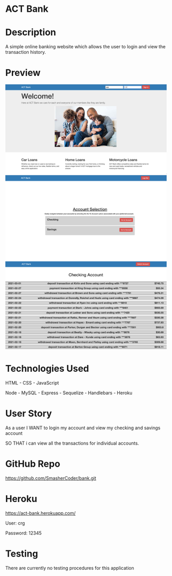 # ACT Bank

# Description

A simple online banking website which allows the user to login and view the transaction history.

# Preview

![View](./public/images/Homepage.png)
![View](./public/images/Acctselection.png)
![View](./public/images/Transactions.png)


# Technologies Used

  HTML - CSS - JavaScript 
 
 Node - MySQL - Express - Sequelize - Handlebars - Heroku

 
 # User Story

 As a user 
 I WANT to login my account and view my checking and savings account
 
 SO THAT i can view all the transactions for individual accounts.

 # GitHub Repo

 https://github.com/SmasherCoder/bank.git


 # Heroku 
 https://act-bank.herokuapp.com/

 User: crg

 Password: 12345

 # Testing 

 There are currently no testing procedures for this application






